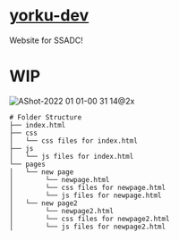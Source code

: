 # [yorku-dev](https://yorku.dev)

Website for SSADC!
# WIP

![AShot-2022 01 01-00 31 14@2x](https://user-images.githubusercontent.com/43297314/147844574-e3747c4d-5878-4091-a956-8ed3a250af18.png)


```
# Folder Structure
├── index.html
├── css
│   └── css files for index.html
├── js
│   └── js files for index.html
└── pages
│   └── new page
│        └── newpage.html
│        └── css files for newpage.html
│        └── js files for newpage.html
│   └── new page2
│        └── newpage2.html
│        └── css files for newpage2.html
│        └── js files for newpage2.html
